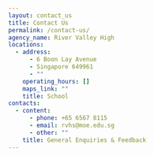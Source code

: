 ```yaml
---
layout: contact_us
title: Contact Us
permalink: /contact-us/
agency_name: River Valley High
locations:
  - address:
      - 6 Boon Lay Avenue
      - Singapore 649961
      - ""
    operating_hours: []
    maps_link: ""
    title: School
contacts:
  - content:
      - phone: +65 6567 8115
      - email: rvhs@moe.edu.sg
      - other: ""
    title: General Enquiries & Feedback
---
```

